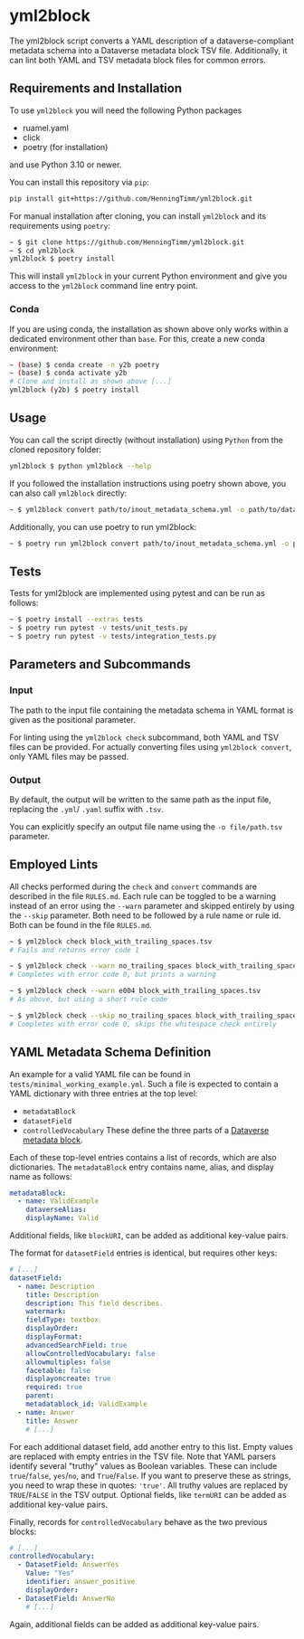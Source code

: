 # yml2block

The yml2block script converts a YAML description of a dataverse-compliant
metadata schema into a Dataverse metadata block TSV file.
Additionally, it can lint both YAML and TSV metadata block files for common errors.


## Requirements and Installation

To use `yml2block` you will need the following Python packages

- ruamel.yaml
- click
- poetry (for installation)

and use Python 3.10 or newer.

You can install this repository via `pip`:
```bash
pip install git+https://github.com/HenningTimm/yml2block.git
```
For manual installation after cloning, you can install `yml2block` and its requirements using `poetry`:

```bash
~ $ git clone https://github.com/HenningTimm/yml2block.git
~ $ cd yml2block
yml2block $ poetry install
```

This will install `yml2block` in your current Python environment
and give you access to the `yml2block` command line entry point.


### Conda

If you are using conda, the installation as shown above only works within a dedicated
environment other than `base`. For this, create a new conda environment:

```bash
~ (base) $ conda create -n y2b poetry
~ (base) $ conda activate y2b
# Clone and install as shown above [...]
yml2block (y2b) $ poetry install
```


## Usage

You can call the script directly (without installation) using `Python` from the cloned repository folder:

```bash
yml2block $ python yml2block --help
```

If you followed the installation instructions using poetry shown above,
you can also call `yml2block` directly:

```bash
~ $ yml2block convert path/to/inout_metadata_schema.yml -o path/to/dataverse_metadata_block.tsv
```

Additionally, you can use poetry to run yml2block:

```bash
~ $ poetry run yml2block convert path/to/inout_metadata_schema.yml -o path/to/dataverse_metadata_block.tsv
```


## Tests

Tests for yml2block are implemented using pytest and can be run as follows:

```bash
~ $ poetry install --extras tests
~ $ poetry run pytest -v tests/unit_tests.py
~ $ poetry run pytest -v tests/integration_tests.py
```


## Parameters and Subcommands

### Input

The path to the input file containing the metadata schema in YAML format
is given as the positional parameter.

For linting using the `yml2block check` subcommand, both YAML and TSV files
can be provided. For actually converting files using `yml2block convert`,
only YAML files may be passed.


### Output

By default, the output will be written to the same path as the input file,
replacing the `.yml`/ `.yaml` suffix with `.tsv`.

You can explicitly specify an output file name using the `-o file/path.tsv` parameter.


## Employed Lints

All checks performed during the `check` and `convert` commands are described in the file `RULES.md`.
Each rule can be toggled to be a warning instead of an error using the `--warn` parameter and
skipped entirely by using the `--skip` parameter. Both need to be followed by a rule name
or rule id. Both can be found in the file `RULES.md`.

```bash
~ $ yml2block check block_with_trailing_spaces.tsv
# Fails and returns error code 1

~ $ yml2block check --warn no_trailing_spaces block_with_trailing_spaces.tsv
# Completes with error code 0, but prints a warning

~ $ yml2block check --warn e004 block_with_trailing_spaces.tsv
# As above, but using a short rule code

~ $ yml2block check --skip no_trailing_spaces block_with_trailing_spaces.tsv
# Completes with error code 0, skips the whitespace check entirely
```


## YAML Metadata Schema Definition

An example for a valid YAML file can be found in `tests/minimal_working_example.yml`.
Such a file is expected to contain a YAML dictionary with three entries at the top level:
- `metadataBlock`
- `datasetField`
- `controlledVocabulary`
These define the three parts of a [Dataverse metadata block](https://guides.dataverse.org/en/latest/admin/metadatacustomization.html).

Each of these top-level entries contains a list of records, which are also dictionaries.
The `metadataBlock` entry contains name, alias, and display name as follows:
```yaml
metadataBlock:
  - name: ValidExample
    dataverseAlias:
    displayName: Valid
```
Additional fields, like `blockURI`, can be added as additional key-value pairs.

The format for `datasetField` entries is identical, but requires other keys:
```yaml
# [...]
datasetField:
  - name: Description
    title: Description
    description: This field describes.
    watermark:
    fieldType: textbox
    displayOrder:
    displayFormat:
    advancedSearchField: true
    allowControlledVocabulary: false
    allowmultiples: false
    facetable: false
    displayoncreate: true
    required: true
    parent:
    metadatablock_id: ValidExample
  - name: Answer
    title: Answer
    # [...]
```
For each additional dataset field, add another entry to this list.
Empty values are replaced with empty entries in the TSV file.
Note that YAML parsers identify several "truthy" values as Boolean variables.
These can include `true`/`false`, `yes`/`no`, and `True`/`False`.
If you want to preserve these as strings, you need to wrap these in quotes: `'true'`.
All truthy values are replaced by `TRUE`/`FALSE` in the TSV output.
Optional fields, like `termURI` can be added as additional key-value pairs.

Finally, records for `controlledVocabulary` behave as the two previous blocks:
```yaml
# [...]
controlledVocabulary:
  - DatasetField: AnswerYes
    Value: "Yes"
    identifier: answer_positive
    displayOrder:
  - DatasetField: AnswerNo
    # [...]
```
Again, additional fields can be added as additional key-value pairs.
